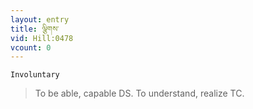 ```yaml
---
layout: entry
title: ལྕིགས་
vid: Hill:0478
vcount: 0
---
```

`Involuntary` 
> To be able, capable DS\.
To understand, realize TC\.

